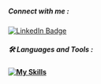 ##### Connect with me :
<a href="https://www.linkedin.com/in/jessivelazquez/">
  <img src="https://img.shields.io/badge/LinkedIn-blue?style=for-the-badge&logo=linkedin&logoColor=white" alt="LinkedIn Badge"/>
</a>


##### :hammer_and_wrench: Languages and Tools :
#### [![My Skills](https://skillicons.dev/icons?i=js,py,ts,vue,react,flask,nodejs,html,css,mongodb,mysql)](https://skillicons.dev)

<!-- 
<div id="header" align="center">
  <h3>Hi, I'm Jessi 👋 </h3> 
</div>
 -->
